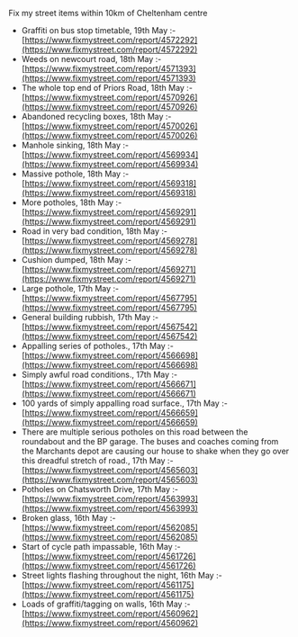 Fix my street items within 10km of Cheltenham centre

<!-- fix_marker starts -->

- Graffiti on bus stop timetable, 19th May :- [https://www.fixmystreet.com/report/4572292](https://www.fixmystreet.com/report/4572292)
- Weeds on newcourt road, 18th May :- [https://www.fixmystreet.com/report/4571393](https://www.fixmystreet.com/report/4571393)
- The whole top end of Priors Road, 18th May :- [https://www.fixmystreet.com/report/4570926](https://www.fixmystreet.com/report/4570926)
- Abandoned recycling boxes, 18th May :- [https://www.fixmystreet.com/report/4570026](https://www.fixmystreet.com/report/4570026)
- Manhole sinking, 18th May :- [https://www.fixmystreet.com/report/4569934](https://www.fixmystreet.com/report/4569934)
- Massive pothole, 18th May :- [https://www.fixmystreet.com/report/4569318](https://www.fixmystreet.com/report/4569318)
- More potholes, 18th May :- [https://www.fixmystreet.com/report/4569291](https://www.fixmystreet.com/report/4569291)
- Road in very bad condition, 18th May :- [https://www.fixmystreet.com/report/4569278](https://www.fixmystreet.com/report/4569278)
- Cushion dumped, 18th May :- [https://www.fixmystreet.com/report/4569271](https://www.fixmystreet.com/report/4569271)
- Large pothole, 17th May :- [https://www.fixmystreet.com/report/4567795](https://www.fixmystreet.com/report/4567795)
- General building rubbish, 17th May :- [https://www.fixmystreet.com/report/4567542](https://www.fixmystreet.com/report/4567542)
- Appalling series of potholes., 17th May :- [https://www.fixmystreet.com/report/4566698](https://www.fixmystreet.com/report/4566698)
- Simply awful road conditions., 17th May :- [https://www.fixmystreet.com/report/4566671](https://www.fixmystreet.com/report/4566671)
- 100 yards of simply appalling road surface., 17th May :- [https://www.fixmystreet.com/report/4566659](https://www.fixmystreet.com/report/4566659)
- There are multiple serious potholes on this road between the roundabout and the BP garage. The buses and coaches coming from the Marchants depot are causing our house to shake when they go over this dreadful stretch of road., 17th May :- [https://www.fixmystreet.com/report/4565603](https://www.fixmystreet.com/report/4565603)
- Potholes on Chatsworth Drive, 17th May :- [https://www.fixmystreet.com/report/4563993](https://www.fixmystreet.com/report/4563993)
- Broken glass, 16th May :- [https://www.fixmystreet.com/report/4562085](https://www.fixmystreet.com/report/4562085)
- Start of cycle path impassable, 16th May :- [https://www.fixmystreet.com/report/4561726](https://www.fixmystreet.com/report/4561726)
- Street lights flashing throughout the night, 16th May :- [https://www.fixmystreet.com/report/4561175](https://www.fixmystreet.com/report/4561175)
- Loads of graffiti/tagging on walls, 16th May :- [https://www.fixmystreet.com/report/4560962](https://www.fixmystreet.com/report/4560962)

<!-- fix_marker ends -->